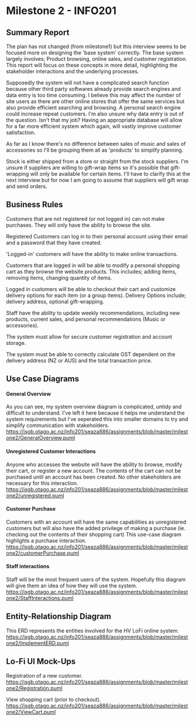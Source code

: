 # Milestone 2 - INFO201

## Summary Report

The plan has not changed (from milestone1) but this interview seems to be focused more on designing the 'base system' correctly.
The base system largely involves; Product browsing, online sales, and customer registration.
This report will focus on these concepts in more detail, highlighting the stakeholder interactions and the underlying processes.

Supposedly the system will not have a complicated search function because other third party softwares already provide search engines and data entry is too time consuming.
I believe this may affect the number of site users as there are other online stores that offer the same services but also provide efficient searching and browsing. A personal search engine could increase repeat customers.
I'm also unsure why data entry is out of the question. Isn't that my job?
Having an appropriate database will allow for a far more efficient system which again, will vastly improve customer satisfaction.

As far as I know there's no difference between sales of music and sales of accessories so I'll be grouping them all as 'products' to simplify planning.

Stock is either shipped from a store or straight from the stock suppliers.
I'm unsure if suppliers are willing to gift-wrap items so it's possible that gift-wrapping will only be available for certain items.
I'll have to clarify this at the next interview but for now I am going to assume that suppliers will gift wrap and send orders.

## Business Rules

Customers that are not registered (or not logged in) can not make purchases.
They will only have the ability to browse the site.

Registered Customers can log in to their personal account using their email and a password that they have created.

'Logged-in' customers will have the ability to make online transactions.

Customers that are logged in will be able to modify a personal shopping cart as they browse the website products.
This includes; adding items, removing items, changing quantity of items.

Logged in customers will be able to checkout their cart and customize delivery options for each item (or a group items).
Delivery Options include; delivery address, optional gift-wrapping.

Staff have the ability to update weekly recommendations, including new products, current sales, and personal recommendations (Music or accessories).

The system must allow for secure customer registration and account storage.

The system must be able to correctly calculate GST dependent on the delivery address (NZ or AUS) and the total transaction price.

## Use Case Diagrams

#### General Overview
As you can see, my system overview diagram is complicated, untidy and difficult to understand. I've left it here because it helps me understand the system requirements but I've seperated this into smaller domains to try and simplify communication with stakeholders.
https://isgb.otago.ac.nz/info201/seaza886/assignments/blob/master/milestone2/GeneralOverview.puml

#### Unregistered Customer Interactions
Anyone who accesses the website will have the ability to browse, modify their cart, or register a new account.
The contents of the cart can not be purchased until an account has been created.
No other stakeholders are necessary for this interaction.
https://isgb.otago.ac.nz/info201/seaza886/assignments/blob/master/milestone2/unregistered.puml

#### Customer Purchase
Customers with an account will have the same capabilities as unregistered customers but will also have the added privilege of making a purchase (ie. checking out the contents of their shopping cart)
This use-case diagram highlights a purchase interaction.
https://isgb.otago.ac.nz/info201/seaza886/assignments/blob/master/milestone2/customerPurchase.puml

#### Staff interactions
Staff will be the most frequent users of the system. Hopefully this diagram will give them an idea of how they will use the system.
https://isgb.otago.ac.nz/info201/seaza886/assignments/blob/master/milestone2/StaffInteractions.puml

## Entity-Relationship Diagram

This ERD represents the entities involved for the HV LoFi online system.
https://isgb.otago.ac.nz/info201/seaza886/assignments/blob/master/milestone2/ImplementERD.puml

## Lo-Fi UI Mock-Ups

Registration of a new customer.
https://isgb.otago.ac.nz/info201/seaza886/assignments/blob/master/milestone2/Registration.puml

View shopping cart (prior to checkout).
https://isgb.otago.ac.nz/info201/seaza886/assignments/blob/master/milestone2/ViewCart.puml